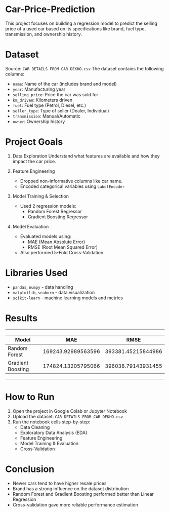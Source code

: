 # Car-Price-Prediction

This project focuses on building a regression model to predict the selling price of a used car based on its specifications like brand, fuel type, transmission, and ownership history.

# Dataset

Source: `CAR DETAILS FROM CAR DEKHO.csv`
The dataset contains the following columns:
- `name`: Name of the car (includes brand and model)
- `year`: Manufacturing year
- `selling_price`: Price the car was sold for
- `km_driven`: Kilometers driven
- `fuel`: Fuel type (Petrol, Diesel, etc.)
- `seller_type`: Type of seller (Dealer, Individual)
- `transmission`: Manual/Automatic
- `owner`: Ownership history

# Project Goals

1. Data Exploration
   Understand what features are available and how they impact the car price.

2. Feature Engineering
   - Dropped non-informative columns like car name.
   - Encoded categorical variables using `LabelEncoder`

4. Model Training & Selection
   - Used 2 regression models:
     - Random Forest Regressor
     - Gradient Boosting Regressor

5. Model Evaluation 
   - Evaluated models using:
     - MAE (Mean Absolute Error)
     - RMSE (Root Mean Squared Error)
   - Also performed 5-Fold Cross-Validation

# Libraries Used

- `pandas`, `numpy` - data handling
- `matplotlib`, `seaborn` - data visualization
- `scikit-learn` - machine learning models and metrics

# Results

------------------------------------------------------------------
| Model              | MAE                 | RMSE                |
|--------------------|---------------------|---------------------|
| Random Forest      | 169243.92989563596  | 393381.45215844986  |
| Gradient Boosting  | 174824.13205795066  | 396038.79143931455  |
------------------------------------------------------------------

# How to Run

1. Open the project in Google Colab or Jupyter Notebook
2. Upload the dataset: `CAR DETAILS FROM CAR DEKHO.csv`
3. Run the notebook cells step-by-step:
   - Data Cleaning
   - Exploratory Data Analysis (EDA)
   - Feature Engineering
   - Model Training & Evaluation
   - Cross-Validation

# Conclusion

- Newer cars tend to have higher resale prices  
- Brand has a strong influence on the dataset distribution  
- Random Forest and Gradient Boosting performed better than Linear Regression  
- Cross-validation gave more reliable performance estimation
